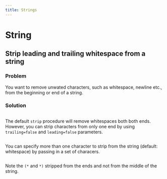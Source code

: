 ```yaml
---
title: Strings
---
```


# String

## Strip leading and trailing whitespace from a string

### Problem

You want to remove unwated characters, such as whitespace, newline etc., from the beginning or end of a string.

### Solution


```{.input include=code/str01.nim startLine=1 endLine=6}
```

The default `strip` procedure will remove whitespaces both both ends. However, you can strip characters from only one end by using `trailing=false` and `leading=false` parameters.

```{.input include=code/str01.nim startLine=8 endLine=13}
```

You can specify more than one character to strip from the string (default: whitespace) by passing in a set of characers.

```{.input include=code/str01.nim startLine=15 endLine=17}
```

Note the `(*`  and `*)` stripped from the ends and not from the middle of the string.